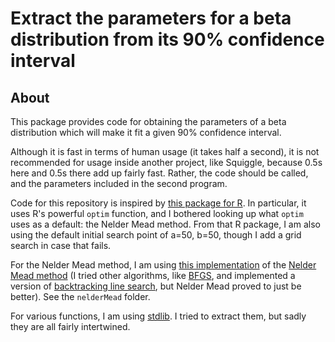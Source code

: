 Extract the parameters for a beta distribution from its 90% confidence interval
====================

## About 

This package provides code for obtaining the parameters of a beta distribution which will make it fit a given 90% confidence interval.

Although it is fast in terms of human usage (it takes half a second), it is not recommended for usage inside another project, like Squiggle, because 0.5s here and 0.5s there add up fairly fast. Rather, the code should be called, and the parameters included in the second program.

Code for this repository is inspired by [this package for R](https://github.com/gitMarcH/bootComb). In particular, it uses R's powerful `optim` function, and I bothered looking up what `optim` uses as a default: the Nelder Mead method. From that R package, I am also using the default initial search point of a=50, b=50, though I add a grid search in case that fails. 

For the Nelder Mead method, I am using [this implementation](https://github.com/benfred/fmin/blob/master/src/nelderMead.js) of the [Nelder Mead method](https://en.wikipedia.org/wiki/Nelder%E2%80%93Mead_method) (I tried other algorithms, like [BFGS](https://en.wikipedia.org/wiki/Broyden%E2%80%93Fletcher%E2%80%93Goldfarb%E2%80%93Shanno_algorithm), and implemented a version of [backtracking line search](https://en.wikipedia.org/wiki/Backtracking_line_search), but Nelder Mead proved to just be better). See the `nelderMead` folder. 

For various functions, I am using [stdlib](https://stdlib.io/). I tried to extract them, but sadly they are all fairly intertwined. 

## 
